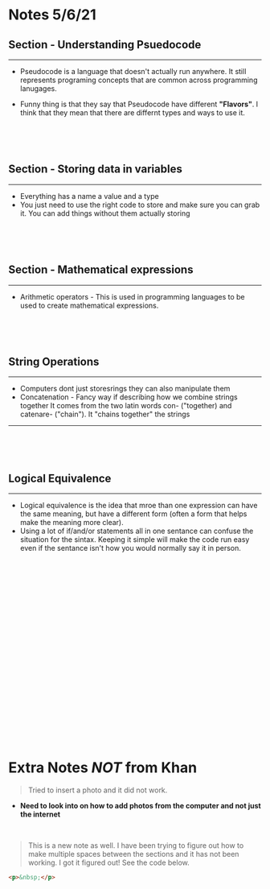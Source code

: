 # Notes 5/6/21 

## Section - Understanding Psuedocode
---


- Pseudocode is a language that doesn't actually run anywhere. It still represents programing concepts that are common across programming lanugages. 

- Funny thing is that they say that Pseudocode have different **"Flavors"**. I think that they mean that there are differnt types and ways to use it.

<p>&nbsp;</p><p>&nbsp;</p>


## Section - Storing data in variables
---

- Everything has a name a value and a type 
- You just need to use the right code to store and make sure you can grab it. You can add things without them actually storing

<p>&nbsp;</p><p>&nbsp;</p>


## Section - Mathematical expressions
---
- Arithmetic operators - This is used in programming languages to be used to create mathematical expressions.

<p>&nbsp;</p><p>&nbsp;</p>


## String Operations 
---
- Computers dont just storesrings they can also manipulate them
- Concatenation - Fancy way if describing how we combine strings together It comes from the two latin words con- ("together) and catenare- ("chain"). It "chains together" the strings

---

<p>&nbsp;</p><p>&nbsp;</p>

## Logical Equivalence
---
- Logical equivalence is the idea that mroe than one expression can have the same meaning, but have a different form (often a form that helps make the meaning more clear). 
- Using a lot of if/and/or statements all in one sentance can confuse the situation for the sintax. Keeping it simple will make the code run easy even if the sentance isn't how you would normally say it in person.

<p>&nbsp;</p><p>&nbsp;</p>




<p>&nbsp;</p><p>&nbsp;</p><p>&nbsp;</p><p>&nbsp;</p><p>&nbsp;</p><p>&nbsp;</p><p>&nbsp;</p><p>&nbsp;</p><p>&nbsp;</p><p>&nbsp;</p>





# Extra Notes _NOT_ from Khan

>Tried to insert a photo and it did not work. 

- **Need to look into on how to add photos from the computer and not just the internet**

<p>&nbsp;</p>

>This is a new note as well. I have been trying to figure out how to make multiple spaces between the sections and it has not been working. I got it figured out! See the code below. 
```markdown
<p>&nbsp;</p>
```

